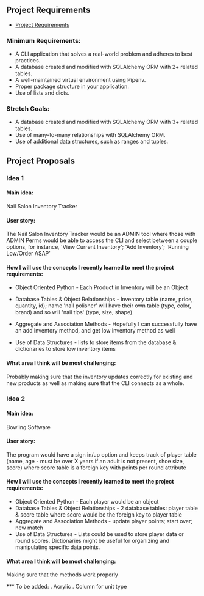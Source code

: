 


## Project Requirements

- [Project Requirements](https://my.learn.co/courses/653/pages/phase-3-project-cli?module_item_id=95439)

### Minimum Requirements:

* A CLI application that solves a real-world problem and adheres to best practices.
* A database created and modified with SQLAlchemy ORM with 2+ related tables.
* A well-maintained virtual environment using Pipenv.
* Proper package structure in your application.
* Use of lists and dicts.

### Stretch Goals:

* A database created and modified with SQLAlchemy ORM with 3+ related tables.
* Use of many-to-many relationships with SQLAlchemy ORM.
* Use of additional data structures, such as ranges and tuples.


## Project Proposals

### Idea 1

#### Main idea: 
Nail Salon Inventory Tracker 

#### User story: 
The Nail Salon Inventory Tracker would be an ADMIN tool where those with ADMIN Perms would be able to access the CLI and select between a couple options, for instance, 'View Current Inventory'; 'Add Inventory'; 'Running Low/Order ASAP'


#### How I will use the concepts I recently learned to meet the project requirements:

- Object Oriented Python - Each Product in Inventory will be an Object 

-  Database Tables & Object Relationships - Inventory table (name, price, quantity, id); name 'nail polisher' will have their own table (type, color, brand) and so will 'nail tips' (type, size, shape) 

- Aggregate and Association Methods - Hopefully I can successfully have an add inventory method, and get low inventory method as well

- Use of Data Structures - lists to store items from the database & dictionaries to store low inventory items 

#### What area I think will be most challenging: 
Probably making sure that the inventory updates correctly for existing and new products as well as making sure that the CLI connects as a whole.


### Idea 2

#### Main idea: 
Bowling Software 

#### User story: 
The program would have a sign in/up option and keeps track of player table (name, age - must be over X years if an adult is not present, shoe size, score) where score table is a foreign key with points per round attribute

#### How I will use the concepts I recently learned to meet the project requirements:

- Object Oriented Python - Each player would be an object 
- Database Tables & Object Relationships - 2 database tables: player table & score table where score would be the foreign key to player table 
- Aggregate and Association Methods - update player points; start over; new match 
- Use of Data Structures - Lists could be used to store player data or round scores. Dictionaries might be useful for organizing and manipulating specific data points.

#### What area I think will be most challenging: 
Making sure that the methods work properly







*** To be added:
. Acrylic 
. Column for unit type 



